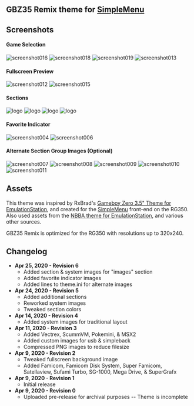 GBZ35 Remix theme for [SimpleMenu](https://github.com/fgl82/simplemenu)
---

## Screenshots


#### Game Selection

![screenshot016](https://user-images.githubusercontent.com/14294487/80256292-23846a00-8644-11ea-96dd-3f1ee23838e7.png) ![screenshot018](https://user-images.githubusercontent.com/14294487/80256293-241d0080-8644-11ea-8113-b15b70ce3c65.png)
![screenshot019](https://user-images.githubusercontent.com/14294487/80256294-241d0080-8644-11ea-9b82-fd5823c1aecf.png) ![screenshot013](https://user-images.githubusercontent.com/14294487/80256350-3ac35780-8644-11ea-8221-edb8cc5d4068.png)

#### Fullscreen Preview

![screenshot012](https://user-images.githubusercontent.com/14294487/80255838-5a0db500-8643-11ea-9482-7be641792332.png) ![screenshot015](https://user-images.githubusercontent.com/14294487/80256054-b5d83e00-8643-11ea-92ec-3419fe3cfd63.png)

#### Sections

![logo](https://user-images.githubusercontent.com/14294487/80256603-9beb2b00-8644-11ea-99c9-6995a66afc53.png) ![logo](https://user-images.githubusercontent.com/14294487/80256613-9f7eb200-8644-11ea-8f41-8473b00e6cff.png)
![logo](https://user-images.githubusercontent.com/14294487/80256620-a60d2980-8644-11ea-84bc-b384aaa5dca4.png) ![logo](https://user-images.githubusercontent.com/14294487/80256650-bcb38080-8644-11ea-985d-fbb1f1d2c303.png)

#### Favorite Indicator

![screenshot004](https://user-images.githubusercontent.com/14294487/80289081-ebdbf780-8701-11ea-8b67-3c0a43f9d323.png) ![screenshot006](https://user-images.githubusercontent.com/14294487/80289079-eb436100-8701-11ea-8082-dd36306a3067.png) 

#### Alternate Section Group Images (Optional)

![screenshot007](https://user-images.githubusercontent.com/14294487/80255679-0733fd80-8643-11ea-8c9f-73cefad52578.png) ![screenshot008](https://user-images.githubusercontent.com/14294487/80255685-0bf8b180-8643-11ea-9379-24b2c1c167c3.png)
![screenshot009](https://user-images.githubusercontent.com/14294487/80255687-0d29de80-8643-11ea-84b3-6df4b85fe8de.png) ![screenshot010](https://user-images.githubusercontent.com/14294487/80255689-0e5b0b80-8643-11ea-9db7-2f9452a99787.png)
![screenshot011](https://user-images.githubusercontent.com/14294487/80255694-10bd6580-8643-11ea-98ef-0f0eb7ec6a44.png)

## Assets
This theme was inspired by RxBrad's [Gameboy Zero 3.5" Theme for EmulationStation](https://github.com/rxbrad/es-theme-gbz35), and created for the [SimpleMenu](https://github.com/fgl82/simplemenu) front-end on the RG350. Also used assets from the [NBBA theme for EmulationStation](https://github.com/RetroPie/es-theme-nbba), and various other sources.

GBZ35 Remix is optimized for the RG350 with resolutions up to 320x240.

**Changelog**
---
* **Apr 25, 2020 - Revision 6**
  * Added section & system images for "images" section
  * Added favorite indicator images
  * Added lines to theme.ini for alternate images
* **Apr 24, 2020 - Revision 5**
  * Added additional sections
  * Reworked system images
  * Tweaked section colors
* **Apr 14, 2020 - Revision 4**
  * Added system images for traditional layout
* **Apr 11, 2020 - Revision 3**
  * Added Vectrex, ScummVM, Pokemini, & MSX2
  * Added custom images for usb & simpleback
  * Compressed PNG images to reduce filesize
* **Apr 9, 2020 - Revision 2**
  * Tweaked fullscreen background image
  * Added Famicom, Famicom Disk System, Super Famicom, Satellaview, Sufami Turbo, SG-1000, Mega Drive, & SuperGrafx
* **Apr 9, 2020 - Revision 1**
  * Initial release
* **Apr 9, 2020 - Revision 0**
  * Uploaded pre-release for archival purposes -- Theme is incomplete
